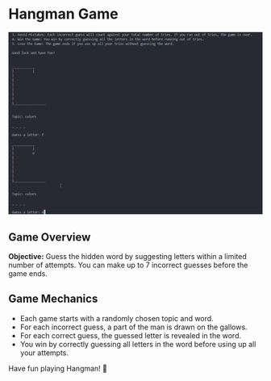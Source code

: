 # Hangman Game

![Demo](https://github.com/Jemajr/Hangman-Game/blob/main/images/hangman_demo.gif "Demo")

## Game Overview

**Objective:** Guess the hidden word by suggesting letters within a limited number of attempts. You can make up to 7 incorrect guesses before the game ends.

## Game Mechanics

- Each game starts with a randomly chosen topic and word.
- For each incorrect guess, a part of the man is drawn on the gallows.
- For each correct guess, the guessed letter is revealed in the word.
- You win by correctly guessing all letters in the word before using up all your attempts.

Have fun playing Hangman! 🎉
